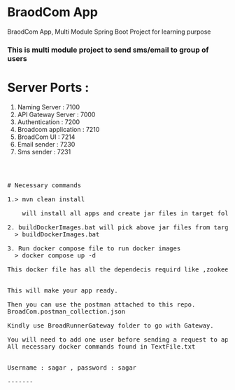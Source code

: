 # BraodCom App
BraodCom App, Multi Module Spring Boot Project for learning purpose

<h3> This is multi module project to send sms/email to group of users </h3>

# Server Ports : 

1. Naming Server        : 7100
2. API Gateway Server   : 7000  
3. Authentication       : 7200
4. Broadcom application : 7210
5. BroadCom UI          : 7214
6. Email sender         : 7230
7. Sms sender           : 7231

<pre>

<pre>

# Necessary commands 

1.> mvn clean install

	will install all apps and create jar files in target folder.

2. buildDockerImages.bat will pick above jar files from target folder and will create a docker images for them
  > buildDockerImages.bat

3. Run docker compose file to run docker images
  > docker compose up -d
  
This docker file has all the dependecis requird like ,zookeeper , kafka,mysql , and all required docker images config.


This will make your app ready.

Then you can use the postman attached to this repo.
BroadCom.postman_collection.json

Kindly use BroadRunnerGateway folder to go with Gateway.

You will need to add one user before sending a request to app , this sql can be found in TextFile.txt.
All necessary docker commands found in TextFile.txt


Username : sagar , password : sagar

-------
